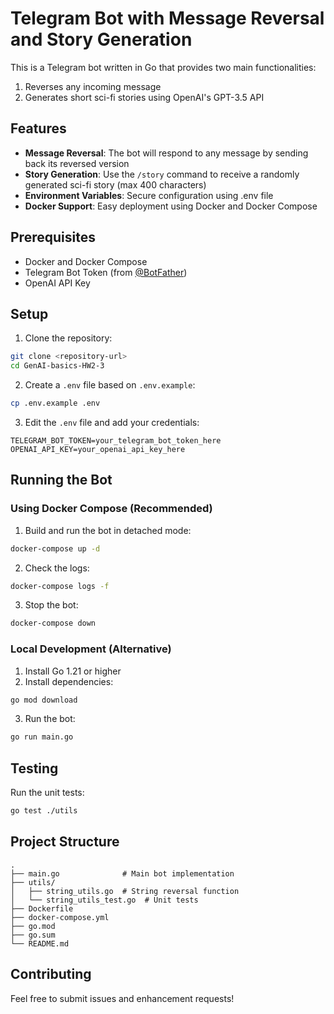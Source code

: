# Telegram Bot with Message Reversal and Story Generation

This is a Telegram bot written in Go that provides two main functionalities:
1. Reverses any incoming message
2. Generates short sci-fi stories using OpenAI's GPT-3.5 API

## Features

- **Message Reversal**: The bot will respond to any message by sending back its reversed version
- **Story Generation**: Use the `/story` command to receive a randomly generated sci-fi story (max 400 characters)
- **Environment Variables**: Secure configuration using .env file
- **Docker Support**: Easy deployment using Docker and Docker Compose

## Prerequisites

- Docker and Docker Compose
- Telegram Bot Token (from [@BotFather](https://t.me/BotFather))
- OpenAI API Key

## Setup

1. Clone the repository:
```bash
git clone <repository-url>
cd GenAI-basics-HW2-3
```

2. Create a `.env` file based on `.env.example`:
```bash
cp .env.example .env
```

3. Edit the `.env` file and add your credentials:
```
TELEGRAM_BOT_TOKEN=your_telegram_bot_token_here
OPENAI_API_KEY=your_openai_api_key_here
```

## Running the Bot

### Using Docker Compose (Recommended)

1. Build and run the bot in detached mode:
```bash
docker-compose up -d
```

2. Check the logs:
```bash
docker-compose logs -f
```

3. Stop the bot:
```bash
docker-compose down
```

### Local Development (Alternative)

1. Install Go 1.21 or higher
2. Install dependencies:
```bash
go mod download
```

3. Run the bot:
```bash
go run main.go
```

## Testing

Run the unit tests:
```bash
go test ./utils
```

## Project Structure

```
.
├── main.go              # Main bot implementation
├── utils/
│   ├── string_utils.go  # String reversal function
│   └── string_utils_test.go  # Unit tests
├── Dockerfile
├── docker-compose.yml
├── go.mod
├── go.sum
└── README.md
```

## Contributing

Feel free to submit issues and enhancement requests!